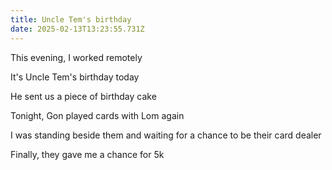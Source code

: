 ```yaml
---
title: Uncle Tem's birthday
date: 2025-02-13T13:23:55.731Z
---
```


This evening, I worked remotely

It's Uncle Tem's birthday today

He sent us a piece of birthday cake

Tonight, Gon played cards with Lom again

I was standing beside them and waiting for a chance to be their card dealer

Finally, they gave me a chance for 5k
